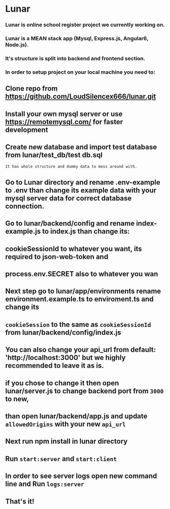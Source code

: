 # Lunar

### Lunar is online school register project we currently working on.
### Lunar is a MEAN stack app (Mysql, Express.js, Angular6, Node.js).
### It's structure is split into backend and frontend section.

### In order to setup project on your local machine you need to:

## Clone repo from https://github.com/LoudSilencex666/lunar.git

## Install your own mysql server or use https://remotemysql.com/ for faster development

## Create new database and import test database from lunar/test_db/test db.sql
    It has whole structure and dummy data to mess around with.

## Go to Lunar directory and rename .env-example to .env than change its example data with your mysql server data for correct database connection.

## Go to lunar/backend/config and rename index-example.js to index.js than change its:
## cookieSessionId to whatever you want, its required to json-web-token and
## process.env.SECRET also to whatever you wan

## Next step go to lunar/app/environments rename environment.example.ts to enviroment.ts and change its
## `cookieSession` to the same as `cookieSessionId` from lunar/backend/config/index.js
## You can also change your api_url from default: 'http://localhost:3000' but we highly recommended to leave it as is.
## if you chose to change it then open lunar/server.js to change backend port from `3000` to new,
## than open lunar/backend/app.js and update `allowedOrigins` with your new `api_url`  

## Next run npm install in lunar directory

## Run `start:server` and `start:client`

## In order to see server logs open new command line and Run `logs:server`

## That's it!

